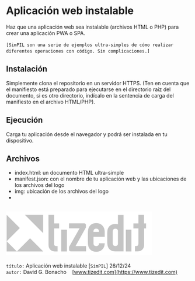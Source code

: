 # Aplicación web instalable
Haz que una aplicación web sea instalable (archivos HTML o PHP) para crear una aplicación PWA o SPA.

`[SimPIL son una serie de ejemplos ultra-simples de cómo realizar diferentes operaciones con código. Sin complicaciones.]`

## Instalación
Simplemente clona el repositorio en un servidor HTTPS. (Ten en cuenta que el manifiesto está preparado para ejecutarse en el directorio raíz del documento, si es otro directorio, indícalo en la sentencia de carga del manifiesto en el archivo HTML/PHP).

## Ejecución
Carga tu aplicación desde el navegador y podrá ser instalada en tu dispositivo.

## Archivos
- index.html: un documento HTML ultra-simple
- manifest.json: con el nombre de tu aplicación web y las ubicaciones de los archivos del logo
- img: ubicación de los archivos del logo
- 

![](img/logo.svg)
---
`título:` Aplicación web instalable [`SimPIL`] 26/12/24\
`autor:` David G. Bonacho &nbsp;&nbsp;  [www.tizedit.com](https://www.tizedit.com)

